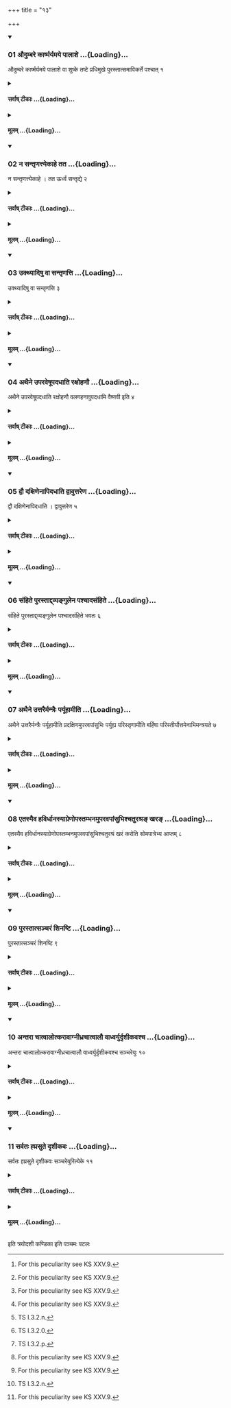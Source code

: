 +++
title = "१३"

+++

<div class="js_include" includetitle="true" newlevelforh1="3" unfilled url="/vedAH_yajuH/taittirIyam/sUtram/ApastambaH/shrautam/vishvAsa-prastutiH/11/13/01_audumbare_kArShmaryamaye_pAlAshe.md">
<details open><summary><h3>01 औदुम्बरे कार्ष्मर्यमये पालाशे ...{Loading}...</h3></summary>

औदुम्बरे कार्ष्मर्यमये पालाशे वा शुष्के तष्टे प्रधिमुखे पुरस्तात्समाविकर्ते पश्चात् १
</details>
</div>
<div class="js_include collapsed" newlevelforh1="4" title="सर्वाष् टीकाः" unfilled url="/vedAH_yajuH/taittirIyam/sUtram/ApastambaH/shrautam/sarvASh_TIkAH/11/13/01_audumbare_kArShmaryamaye_pAlAshe.md">
<details><summary><h4>सर्वाष् टीकाः ...{Loading}...</h4></summary>
<details><summary>थिते</summary>

1. (The pressing boards should be) made of Udumbara or Kārṣmarya or of Palāśa, (they should be) dry and well-hewn; (they should have) their fronts of the shape of the periphery of a chariot-wheel, (and they should be) evenly cut at the back.  

[^1]: For this peculiarity see KS XXV.9.  
</details>
</details>
</div>
<div class="js_include collapsed" newlevelforh1="4" title="मूलम्" unfilled url="/vedAH_yajuH/taittirIyam/sUtram/ApastambaH/shrautam/mUlam/11/13/01_audumbare_kArShmaryamaye_pAlAshe.md">
<details><summary><h4>मूलम् ...{Loading}...</h4></summary>

औदुम्बरे कार्ष्मर्यमये पालाशे वा शुष्के तष्टे प्रधिमुखे पुरस्तात्समाविकर्ते पश्चात् १
</details>
</div>
<div class="js_include" includetitle="true" newlevelforh1="3" unfilled url="/vedAH_yajuH/taittirIyam/sUtram/ApastambaH/shrautam/vishvAsa-prastutiH/11/13/02_na_santRNattyekAhe_tata.md">
<details open><summary><h3>02 न सन्तृणत्त्येकाहे तत ...{Loading}...</h3></summary>

न सन्तृणत्त्येकाहे । तत ऊर्ध्वं सन्तृद्ये २
</details>
</div>
<div class="js_include collapsed" newlevelforh1="4" title="सर्वाष् टीकाः" unfilled url="/vedAH_yajuH/taittirIyam/sUtram/ApastambaH/shrautam/sarvASh_TIkAH/11/13/02_na_santRNattyekAhe_tata.md">
<details><summary><h4>सर्वाष् टीकाः ...{Loading}...</h4></summary>
<details><summary>थिते</summary>

2. In a one-day-soma-sacrifice, the Adhvaryu does not fasten them; in the sacrifices extending over more days they should be fastened.[^1]  

[^1]: Cf. TS VI.2.11.3-4.  
</details>
</details>
</div>
<div class="js_include collapsed" newlevelforh1="4" title="मूलम्" unfilled url="/vedAH_yajuH/taittirIyam/sUtram/ApastambaH/shrautam/mUlam/11/13/02_na_santRNattyekAhe_tata.md">
<details><summary><h4>मूलम् ...{Loading}...</h4></summary>

न सन्तृणत्त्येकाहे । तत ऊर्ध्वं सन्तृद्ये २
</details>
</div>
<div class="js_include" includetitle="true" newlevelforh1="3" unfilled url="/vedAH_yajuH/taittirIyam/sUtram/ApastambaH/shrautam/vishvAsa-prastutiH/11/13/03_ukthyAdiShu_vA_santRNatti.md">
<details open><summary><h3>03 उक्थ्यादिषु वा सन्तृणत्ति ...{Loading}...</h3></summary>

उक्थ्यादिषु वा सन्तृणत्ति ३
</details>
</div>
<div class="js_include collapsed" newlevelforh1="4" title="सर्वाष् टीकाः" unfilled url="/vedAH_yajuH/taittirIyam/sUtram/ApastambaH/shrautam/sarvASh_TIkAH/11/13/03_ukthyAdiShu_vA_santRNatti.md">
<details><summary><h4>सर्वाष् टीकाः ...{Loading}...</h4></summary>
<details><summary>थिते</summary>

3. Or he fastens them in the (sacrifices viz.) Ukthya etc.   
</details>
</details>
</div>
<div class="js_include collapsed" newlevelforh1="4" title="मूलम्" unfilled url="/vedAH_yajuH/taittirIyam/sUtram/ApastambaH/shrautam/mUlam/11/13/03_ukthyAdiShu_vA_santRNatti.md">
<details><summary><h4>मूलम् ...{Loading}...</h4></summary>

उक्थ्यादिषु वा सन्तृणत्ति ३
</details>
</div>
<div class="js_include" includetitle="true" newlevelforh1="3" unfilled url="/vedAH_yajuH/taittirIyam/sUtram/ApastambaH/shrautam/vishvAsa-prastutiH/11/13/04_athaine_uparaveShUpadadhAti_raxohaNau.md">
<details open><summary><h3>04 अथैने उपरवेषूपदधाति रक्षोहणौ ...{Loading}...</h3></summary>

अथैने उपरवेषूपदधाति रक्षोहणौ वलगहनावुपदधामि वैष्णवी इति ४
</details>
</div>
<div class="js_include collapsed" newlevelforh1="4" title="सर्वाष् टीकाः" unfilled url="/vedAH_yajuH/taittirIyam/sUtram/ApastambaH/shrautam/sarvASh_TIkAH/11/13/04_athaine_uparaveShUpadadhAti_raxohaNau.md">
<details><summary><h4>सर्वाष् टीकाः ...{Loading}...</h4></summary>
<details><summary>थिते</summary>

4. Then he places them (the press-boards over the Uparavas with rakṣohaṇau valagahanau..[^1]  

[^1]: TS I.3.2.m.  
</details>
</details>
</div>
<div class="js_include collapsed" newlevelforh1="4" title="मूलम्" unfilled url="/vedAH_yajuH/taittirIyam/sUtram/ApastambaH/shrautam/mUlam/11/13/04_athaine_uparaveShUpadadhAti_raxohaNau.md">
<details><summary><h4>मूलम् ...{Loading}...</h4></summary>

अथैने उपरवेषूपदधाति रक्षोहणौ वलगहनावुपदधामि वैष्णवी इति ४
</details>
</div>
<div class="js_include" includetitle="true" newlevelforh1="3" unfilled url="/vedAH_yajuH/taittirIyam/sUtram/ApastambaH/shrautam/vishvAsa-prastutiH/11/13/05_dvau_daxiNenApidadhAti_dvAvuttareNa.md">
<details open><summary><h3>05 द्वौ दक्षिणेनापिदधाति द्वावुत्तरेण ...{Loading}...</h3></summary>

द्वौ दक्षिणेनापिदधाति । द्वावुत्तरेण ५
</details>
</div>
<div class="js_include collapsed" newlevelforh1="4" title="सर्वाष् टीकाः" unfilled url="/vedAH_yajuH/taittirIyam/sUtram/ApastambaH/shrautam/sarvASh_TIkAH/11/13/05_dvau_daxiNenApidadhAti_dvAvuttareNa.md">
<details><summary><h4>सर्वाष् टीकाः ...{Loading}...</h4></summary>
<details><summary>थिते</summary>

5. He covers the two (Uparavas) by means of the southern (pressing board) and the two by means of the northern.   
</details>
</details>
</div>
<div class="js_include collapsed" newlevelforh1="4" title="मूलम्" unfilled url="/vedAH_yajuH/taittirIyam/sUtram/ApastambaH/shrautam/mUlam/11/13/05_dvau_daxiNenApidadhAti_dvAvuttareNa.md">
<details><summary><h4>मूलम् ...{Loading}...</h4></summary>

द्वौ दक्षिणेनापिदधाति । द्वावुत्तरेण ५
</details>
</div>
<div class="js_include" includetitle="true" newlevelforh1="3" unfilled url="/vedAH_yajuH/taittirIyam/sUtram/ApastambaH/shrautam/vishvAsa-prastutiH/11/13/06_saMhite_purastAddvyangulena_pashchAdasaMhite.md">
<details open><summary><h3>06 संहिते पुरस्ताद्द्व्यङ्गुलेन पश्चादसंहिते ...{Loading}...</h3></summary>

संहिते पुरस्ताद्द्व्यङ्गुलेन पश्चादसंहिते भवतः ६
</details>
</div>
<div class="js_include collapsed" newlevelforh1="4" title="सर्वाष् टीकाः" unfilled url="/vedAH_yajuH/taittirIyam/sUtram/ApastambaH/shrautam/sarvASh_TIkAH/11/13/06_saMhite_purastAddvyangulena_pashchAdasaMhite.md">
<details><summary><h4>सर्वाष् टीकाः ...{Loading}...</h4></summary>
<details><summary>थिते</summary>

6. Towards the east, the two (boards) should be joined to each other; they should remain separated toward the west with a distance of two fingers between the two.[^1]  

[^1]: Cf. MS III.8.8, KSXXV.9. 
</details>
</details>
</div>
<div class="js_include collapsed" newlevelforh1="4" title="मूलम्" unfilled url="/vedAH_yajuH/taittirIyam/sUtram/ApastambaH/shrautam/mUlam/11/13/06_saMhite_purastAddvyangulena_pashchAdasaMhite.md">
<details><summary><h4>मूलम् ...{Loading}...</h4></summary>

संहिते पुरस्ताद्द्व्यङ्गुलेन पश्चादसंहिते भवतः ६
</details>
</div>
<div class="js_include" includetitle="true" newlevelforh1="3" unfilled url="/vedAH_yajuH/taittirIyam/sUtram/ApastambaH/shrautam/vishvAsa-prastutiH/11/13/07_athaine_uttarairmantraiH_paryUhAmIti.md">
<details open><summary><h3>07 अथैने उत्तरैर्मन्त्रैः पर्यूहामीति ...{Loading}...</h3></summary>

अथैने उत्तरैर्मन्त्रैः पर्यूहामीति प्रदक्षिणमुपरवपांसुभिः पर्युह्य परिस्तृणामीति बर्हिषा परिस्तीर्योत्तमेनाभिमन्त्रयते ७
</details>
</div>
<div class="js_include collapsed" newlevelforh1="4" title="सर्वाष् टीकाः" unfilled url="/vedAH_yajuH/taittirIyam/sUtram/ApastambaH/shrautam/sarvASh_TIkAH/11/13/07_athaine_uttarairmantraiH_paryUhAmIti.md">
<details><summary><h4>सर्वाष् टीकाः ...{Loading}...</h4></summary>
<details><summary>थिते</summary>

7. Then having shoved round (each of) them, from left to right, the earth taken out of the Uparavas[^1] with the first of the next formulae (which is similar to the preceding one but in which upadadhāmi is substituted by) paryūhāmi,[^2] having spread out sacred grass round (each of) them with (the next formula in which upadadhāmi is substituted by) paristr̥ṇāmi,[^3] he addresses it with the last (formula)[^4]   

[^1]: Cf. KS XXV.9.  

[^2]: TS I.3.2.n.  

[^3]: TS I.3.2.0.  

[^4]: TS I.3.2.p.  
</details>
</details>
</div>
<div class="js_include collapsed" newlevelforh1="4" title="मूलम्" unfilled url="/vedAH_yajuH/taittirIyam/sUtram/ApastambaH/shrautam/mUlam/11/13/07_athaine_uttarairmantraiH_paryUhAmIti.md">
<details><summary><h4>मूलम् ...{Loading}...</h4></summary>

अथैने उत्तरैर्मन्त्रैः पर्यूहामीति प्रदक्षिणमुपरवपांसुभिः पर्युह्य परिस्तृणामीति बर्हिषा परिस्तीर्योत्तमेनाभिमन्त्रयते ७
</details>
</div>
<div class="js_include" includetitle="true" newlevelforh1="3" unfilled url="/vedAH_yajuH/taittirIyam/sUtram/ApastambaH/shrautam/vishvAsa-prastutiH/11/13/08_etasyaiva_havirdhAnasyAgreNopastambhanamuparavapAMsubhishchaturashra~N_khara~N.md">
<details open><summary><h3>08 एतस्यैव हविर्धानस्याग्रेणोपस्तम्भनमुपरवपांसुभिश्चतुरश्रङ् खरङ् ...{Loading}...</h3></summary>

एतस्यैव हविर्धानस्याग्रेणोपस्तम्भनमुपरवपांसुभिश्चतुरश्रं खरं करोति सोमपात्रेभ्य आप्तम् ८
</details>
</div>
<div class="js_include collapsed" newlevelforh1="4" title="सर्वाष् टीकाः" unfilled url="/vedAH_yajuH/taittirIyam/sUtram/ApastambaH/shrautam/sarvASh_TIkAH/11/13/08_etasyaiva_havirdhAnasyAgreNopastambhanamuparavapAMsubhishchaturashra~N_khara~N.md">
<details><summary><h4>सर्वाष् टीकाः ...{Loading}...</h4></summary>
<details><summary>थिते</summary>

8. To the east of the supporting pole of this very (that is the southern) Havirdhāna-cart, he prepares a square mound big enough for (accommodating) the same utensils,[^1] by means of the earth taken out of the Uparavas.  

[^1]: See XII.1.6.  
</details>
</details>
</div>
<div class="js_include collapsed" newlevelforh1="4" title="मूलम्" unfilled url="/vedAH_yajuH/taittirIyam/sUtram/ApastambaH/shrautam/mUlam/11/13/08_etasyaiva_havirdhAnasyAgreNopastambhanamuparavapAMsubhishchaturashra~N_khara~N.md">
<details><summary><h4>मूलम् ...{Loading}...</h4></summary>

एतस्यैव हविर्धानस्याग्रेणोपस्तम्भनमुपरवपांसुभिश्चतुरश्रं खरं करोति सोमपात्रेभ्य आप्तम् ८
</details>
</div>
<div class="js_include" includetitle="true" newlevelforh1="3" unfilled url="/vedAH_yajuH/taittirIyam/sUtram/ApastambaH/shrautam/vishvAsa-prastutiH/11/13/09_purastAtsancharaM_shinaShTi.md">
<details open><summary><h3>09 पुरस्तात्सञ्चरं शिनष्टि ...{Loading}...</h3></summary>

पुरस्तात्सञ्चरं शिनष्टि ९
</details>
</div>
<div class="js_include collapsed" newlevelforh1="4" title="सर्वाष् टीकाः" unfilled url="/vedAH_yajuH/taittirIyam/sUtram/ApastambaH/shrautam/sarvASh_TIkAH/11/13/09_purastAtsancharaM_shinaShTi.md">
<details><summary><h4>सर्वाष् टीकाः ...{Loading}...</h4></summary>
<details><summary>थिते</summary>

9. To the east of it he leaves a room for moving about. 
</details>
</details>
</div>
<div class="js_include collapsed" newlevelforh1="4" title="मूलम्" unfilled url="/vedAH_yajuH/taittirIyam/sUtram/ApastambaH/shrautam/mUlam/11/13/09_purastAtsancharaM_shinaShTi.md">
<details><summary><h4>मूलम् ...{Loading}...</h4></summary>

पुरस्तात्सञ्चरं शिनष्टि ९
</details>
</div>
<div class="js_include" includetitle="true" newlevelforh1="3" unfilled url="/vedAH_yajuH/taittirIyam/sUtram/ApastambaH/shrautam/vishvAsa-prastutiH/11/13/10_antarA_chAtvAlotkarAvAgnIdhrachAtvAlau_vAdhvaryurdRshIkavashcha.md">
<details open><summary><h3>10 अन्तरा चात्वालोत्करावाग्नीध्रचात्वालौ वाध्वर्युर्दृशीकवश्च ...{Loading}...</h3></summary>

अन्तरा चात्वालोत्करावाग्नीध्रचात्वालौ वाध्वर्युर्दृशीकवश्च सञ्चरेयुः १०
</details>
</div>
<div class="js_include collapsed" newlevelforh1="4" title="सर्वाष् टीकाः" unfilled url="/vedAH_yajuH/taittirIyam/sUtram/ApastambaH/shrautam/sarvASh_TIkAH/11/13/10_antarA_chAtvAlotkarAvAgnIdhrachAtvAlau_vAdhvaryurdRshIkavashcha.md">
<details><summary><h4>सर्वाष् टीकाः ...{Loading}...</h4></summary>
<details><summary>थिते</summary>

10. The Adhvaryu and the spectators should move about either between the Cātvāla and the rubbish heap[^1] or the Āgnīdhra-hut and the Cātvāla[^2] only.  

[^1]: Cf. ṢaḍB. III.1.4.  

[^2]: Cf. MS. III.8.10, KS XXVI.1.  
</details>
</details>
</div>
<div class="js_include collapsed" newlevelforh1="4" title="मूलम्" unfilled url="/vedAH_yajuH/taittirIyam/sUtram/ApastambaH/shrautam/mUlam/11/13/10_antarA_chAtvAlotkarAvAgnIdhrachAtvAlau_vAdhvaryurdRshIkavashcha.md">
<details><summary><h4>मूलम् ...{Loading}...</h4></summary>

अन्तरा चात्वालोत्करावाग्नीध्रचात्वालौ वाध्वर्युर्दृशीकवश्च सञ्चरेयुः १०
</details>
</div>
<div class="js_include" includetitle="true" newlevelforh1="3" unfilled url="/vedAH_yajuH/taittirIyam/sUtram/ApastambaH/shrautam/vishvAsa-prastutiH/11/13/11_sarvataH_hprasute_dRshIkavaH.md">
<details open><summary><h3>11 सर्वतः ह्प्रसुते दृशीकवः ...{Loading}...</h3></summary>

सर्वतः ह्प्रसुते दृशीकवः सञ्चरेयुरित्येके ११
</details>
</div>
<div class="js_include collapsed" newlevelforh1="4" title="सर्वाष् टीकाः" unfilled url="/vedAH_yajuH/taittirIyam/sUtram/ApastambaH/shrautam/sarvASh_TIkAH/11/13/11_sarvataH_hprasute_dRshIkavaH.md">
<details><summary><h4>सर्वाष् टीकाः ...{Loading}...</h4></summary>
<details><summary>थिते</summary>

11. On the day of soma-pressing the spectators may move about any where—this is the opinion of some (ritualists).[^1]  

[^1]: Not identified.  
</details>
</details>
</div>
<div class="js_include collapsed" newlevelforh1="4" title="मूलम्" unfilled url="/vedAH_yajuH/taittirIyam/sUtram/ApastambaH/shrautam/mUlam/11/13/11_sarvataH_hprasute_dRshIkavaH.md">
<details><summary><h4>मूलम् ...{Loading}...</h4></summary>

सर्वतः ह्प्रसुते दृशीकवः सञ्चरेयुरित्येके ११
</details>
</div>





  
इति त्रयोदशी कण्डिका 
इति पञ्चमः पटलः
